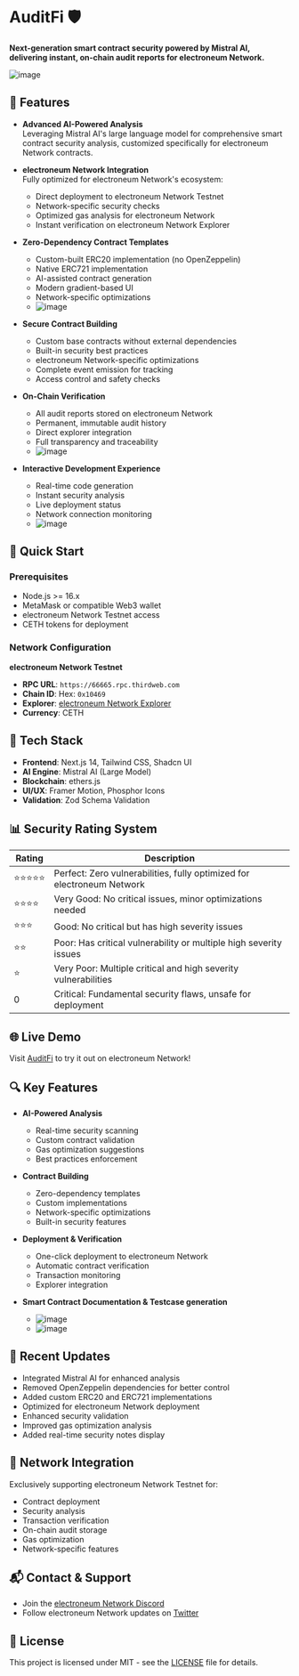 # AuditFi 🛡️

**Next-generation smart contract security powered by Mistral AI, delivering instant, on-chain audit reports for electroneum Network.**

![image](https://github.com/user-attachments/assets/8cd960b4-a063-4875-917b-559d09303db1)

## 🌟 Features

- **Advanced AI-Powered Analysis**  
  Leveraging Mistral AI's large language model for comprehensive smart contract security analysis, customized specifically for electroneum Network contracts.

- **electroneum Network Integration**  
  Fully optimized for electroneum Network's ecosystem:
  - Direct deployment to electroneum Network Testnet
  - Network-specific security checks
  - Optimized gas analysis for electroneum Network
  - Instant verification on electroneum Network Explorer

- **Zero-Dependency Contract Templates**
  - Custom-built ERC20 implementation (no OpenZeppelin)
  - Native ERC721 implementation
  - AI-assisted contract generation
  - Modern gradient-based UI
  - Network-specific optimizations
  - ![image](https://github.com/user-attachments/assets/079bf786-0a13-4dda-8c63-b1e1f66b0f72)

- **Secure Contract Building**
  - Custom base contracts without external dependencies
  - Built-in security best practices
  - electroneum Network-specific optimizations
  - Complete event emission for tracking
  - Access control and safety checks

- **On-Chain Verification**  
  - All audit reports stored on electroneum Network
  - Permanent, immutable audit history
  - Direct explorer integration
  - Full transparency and traceability
  - ![image](https://github.com/user-attachments/assets/aba07183-5c47-412c-9653-6fc6c20f52c6)

- **Interactive Development Experience**
  - Real-time code generation
  - Instant security analysis
  - Live deployment status
  - Network connection monitoring
  - ![image](https://github.com/user-attachments/assets/b18563f4-32e1-4679-9483-8dedb7574a16)

## 🚀 Quick Start

### Prerequisites
- Node.js >= 16.x
- MetaMask or compatible Web3 wallet
- electroneum Network Testnet access
- CETH tokens for deployment

### Network Configuration
**electroneum Network Testnet**
- **RPC URL**: `https://66665.rpc.thirdweb.com`
- **Chain ID**: Hex: `0x10469`
- **Explorer**: [electroneum Network Explorer](https://explorer.electroneumchain.io)
- **Currency**: CETH

## 🔧 Tech Stack

- **Frontend**: Next.js 14, Tailwind CSS, Shadcn UI
- **AI Engine**: Mistral AI (Large Model)
- **Blockchain**: ethers.js
- **UI/UX**: Framer Motion, Phosphor Icons
- **Validation**: Zod Schema Validation

## 📊 Security Rating System

| Rating | Description |
|--------|-------------|
| ⭐⭐⭐⭐⭐ | Perfect: Zero vulnerabilities, fully optimized for electroneum Network |
| ⭐⭐⭐⭐ | Very Good: No critical issues, minor optimizations needed |
| ⭐⭐⭐ | Good: No critical but has high severity issues |
| ⭐⭐ | Poor: Has critical vulnerability or multiple high severity issues |
| ⭐ | Very Poor: Multiple critical and high severity vulnerabilities |
| 0 | Critical: Fundamental security flaws, unsafe for deployment |

## 🌐 Live Demo
Visit [AuditFi](https://auditfi-electroneum.netlify.app/) to try it out on electroneum Network!

## 🔍 Key Features

- **AI-Powered Analysis**
  - Real-time security scanning
  - Custom contract validation
  - Gas optimization suggestions
  - Best practices enforcement

- **Contract Building**
  - Zero-dependency templates
  - Custom implementations
  - Network-specific optimizations
  - Built-in security features

- **Deployment & Verification**
  - One-click deployment to electroneum Network
  - Automatic contract verification
  - Transaction monitoring
  - Explorer integration

- **Smart Contract Documentation & Testcase generation**
  - ![image](https://github.com/user-attachments/assets/027c167d-ad15-4e28-841e-7bc63580d4f1)
  - ![image](https://github.com/user-attachments/assets/5fffffd0-d0c7-4210-a1db-f263c8249cf1)

## 📸 Recent Updates

- Integrated Mistral AI for enhanced analysis
- Removed OpenZeppelin dependencies for better control
- Added custom ERC20 and ERC721 implementations
- Optimized for electroneum Network deployment
- Enhanced security validation
- Improved gas optimization analysis
- Added real-time security notes display

## 🔗 Network Integration

Exclusively supporting electroneum Network Testnet for:
- Contract deployment
- Security analysis
- Transaction verification
- On-chain audit storage
- Gas optimization
- Network-specific features

## 📬 Contact & Support

- Join the [electroneum Network Discord](https://discord.gg/39yKXyJr8F)
- Follow electroneum Network updates on [Twitter](https://x.com/AuditFi_ai)

## 📄 License

This project is licensed under MIT - see the [LICENSE](LICENSE) file for details.
